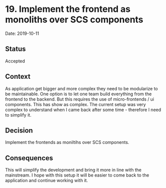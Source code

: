 # 19. Implement the frontend as monoliths over SCS components

Date: 2019-10-11

## Status

Accepted

## Context

As application get bigger and more complex they need to be modularize to be maintainable. One option is to let one team build everything from the frontend to the backend. But this requires the use of micro-frontends / ui components. This has show as complex. The current setup was very complex to understand when I came back after some time - therefore I need to simplify it. 

## Decision

Implement the frontends as moniltihs over SCS components.

## Consequences

This will simplify the development and bring it more in line with the mainstream. I hope with this setup it will be easier to come back to the application and continue working with it.
